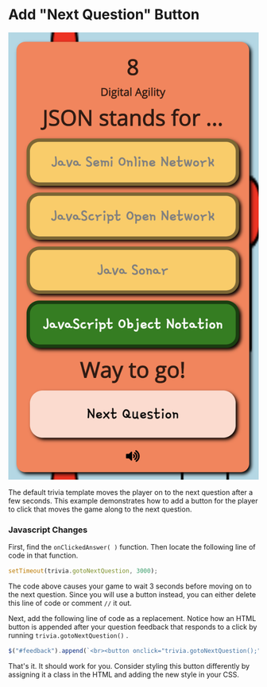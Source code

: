 # Add "Next Question" Button

![](../../.gitbook/assets/nextbutton.png)

The default trivia template moves the player on to the next question after a few seconds. This example demonstrates how to add a button for the player to click that moves the game along to the next question.

### Javascript Changes

First, find the `onClickedAnswer( )` function. Then locate the following line of code in that function.

```javascript
setTimeout(trivia.gotoNextQuestion, 3000);
```

The code above causes your game to wait 3 seconds before moving on to the next question. Since you will use a button instead, you can either delete this line of code or comment `//` it out.

Next, add the following line of code as a replacement. Notice how an HTML button is appended after your question feedback that responds to a click by running `trivia.gotoNextQuestion()` .

```javascript
$("#feedback").append(`<br><button onclick="trivia.gotoNextQuestion();">Next Question</br>`);
```

That's it. It should work for you. Consider styling this button differently by assigning it a class in the HTML and adding the new style in your CSS.

